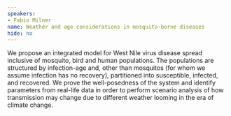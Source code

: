 ```yaml
---
speakers:
- Fabio Milner
name: Weather and age considerations in mosquito-borne diseases
hide: no
---
```

We propose an integrated model for West Nile virus disease spread inclusive of mosquito, bird and human populations. The populations are structured by infection-age and, other than mosquitos (for whom we assume infection has no recovery), partitioned into susceptible, infected, and recovered. We prove the well-posedness of the system and identify parameters from real-life data in order to perform scenario analysis of how transmission may change due to different weather looming in the era of climate change.



